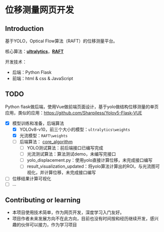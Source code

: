 # 位移测量网页开发

## Introduction

基于YOLO，Optical Flow算法（RAFT）的位移测量平台。

核心算法：**[ultralytics](https://github.com/ultralytics/ultralytics)**，**[RAFT](https://github.com/princeton-vl/RAFT)**

开发技术：

- 后端：Python Flask
- 前端：html & css & JavaScript

## TODO

Python flask做后端，使用Vue做前端页面设计，基于yolo做结构位移测量的单页应用，类似的应用：https://github.com/Sharpiless/Yolov5-Flask-VUE

- [x] 模型训练和准备，后端算法
  - [x] YOLOv8-v10，前三个大小的模型：`ultralytics\weights`
  - [x] 光流模型：`RAFT\weights`
  - [ ] 后端算法： [core_algorithm](core_algorithm) 
    - [ ] YOLO测试算法：前后端接口已编写完成
    - [ ] 光流测试算法：算法测试demo，未编写完接口
    - [ ] yolo_displacement.py：使用yolo直接计算位移，未完成接口编写
    - [ ] result_visualization_updated：将yolo算法计算出的ROI，与光流图可视化，并计算位移，未完成接口编写
- [ ] 位移结果计算可视化
- [ ] ...

## Contributing or learning

- 本项目使用技术简单，作为网页开发，深度学习入门友好。
- 项目作者未来发展方向不在此方向，目前也没有时间按和经历继续开发，感兴趣的伙伴可以接力，作为学习项目

